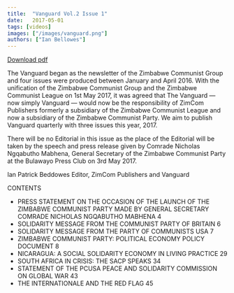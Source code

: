 ```yaml
---
title:  "Vanguard Vol.2 Issue 1"
date:   2017-05-01
tags: [videos]
images: ["/images/vanguard.png"]
authors: ["Ian Bellowes"]
---
```


[Download pdf](/files/Vanguard_Vol.2_1.pdf)

The Vanguard began as the newsletter of the Zimbabwe Communist Group and four issues were produced between January and April 2016. With the unification of the Zimbabwe Communist Group and the Zimbabwe Communist League on 1st May 2017, it was agreed that The Vanguard — now simply Vanguard — would now be the responsibility of ZimCom Publishers formerly a subsidiary of the Zimbabwe Communist League and now a subsidiary of the Zimbabwe Communist Party. We aim to publish Vanguard quarterly with three issues this year, 2017.

There will be no Editorial in this issue as the place of the Editorial will be taken by the speech and press release given by Comrade Nicholas Ngqabutho Mabhena, General Secretary of the Zimbabwe Communist Party at the Bulawayo Press Club on 3rd May 2017.

Ian Patrick Beddowes
Editor, ZimCom Publishers and Vanguard

CONTENTS

* PRESS STATEMENT ON THE OCCASION OF THE LAUNCH OF THE ZIMBABWE COMMUNIST PARTY MADE BY GENERAL SECRETARY COMRADE NICHOLAS NGQABUTHO MABHENA 4
* SOLIDARITY MESSAGE FROM THE COMMUNIST PARTY OF BRITAIN 6
* SOLIDARITY MESSAGE FROM THE PARTY OF COMMUNISTS USA 7
* ZIMBABWE COMMUNIST PARTY: POLITICAL ECONOMY POLICY DOCUMENT 8
* NICARAGUA: A SOCIAL SOLIDARITY ECONOMY IN LIVING PRACTICE 29
* SOUTH AFRICA IN CRISIS: THE SACP SPEAKS 34
* STATEMENT OF THE PCUSA PEACE AND SOLIDARITY COMMISSION ON GLOBAL WAR 43
* THE INTERNATIONALE AND THE RED FLAG 45
